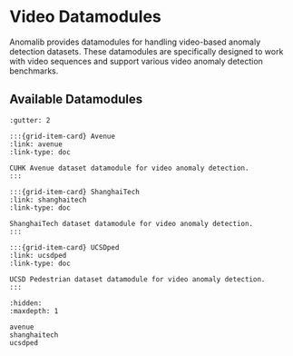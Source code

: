 # Video Datamodules

Anomalib provides datamodules for handling video-based anomaly detection datasets. These datamodules are specifically designed to work with video sequences and support various video anomaly detection benchmarks.

## Available Datamodules

```{grid} 3
:gutter: 2

:::{grid-item-card} Avenue
:link: avenue
:link-type: doc

CUHK Avenue dataset datamodule for video anomaly detection.
:::

:::{grid-item-card} ShanghaiTech
:link: shanghaitech
:link-type: doc

ShanghaiTech dataset datamodule for video anomaly detection.
:::

:::{grid-item-card} UCSDped
:link: ucsdped
:link-type: doc

UCSD Pedestrian dataset datamodule for video anomaly detection.
:::
```

```{toctree}
:hidden:
:maxdepth: 1

avenue
shanghaitech
ucsdped
```
